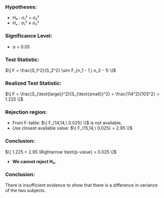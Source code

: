 

### Hypotheses:
- H₀ : σ₁² = σ₂²  
- Hₐ : σ₁² ≠ σ₂²  

### Significance Level:
- α = 0.05

### Test Statistic:
$\[
F = \frac{S_1^2}{S_2^2} \sim F_{n_1 - 1,\ n_2 - 1}
\]$

### Realized Test Statistic:
$\[
F = \frac{S_{\text{large}}^2}{S_{\text{small}}^2} = \frac{114^2}{103^2} = 1.225
\]$

### Rejection region:
- From F-table: $\( F_{14,14,\ 0.025} \)$ is not available,
- Use closest available value: $\( F_{15,14,\ 0.025} = 2.95 \)$

### Conclusion:
$\[
1.225 < 2.95 \Rightarrow \text{p-value} > 0.025
\]$
- **We cannot reject H₀.**

### Conclusion:
There is insufficient evidence to show that there is a difference in variance of the two subjects.
